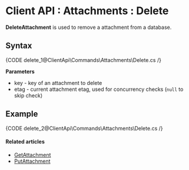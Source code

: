 # Client API : Attachments : Delete

**DeleteAttachment** is used to remove a attachment from a database.

## Syntax

{CODE delete_1@ClientApi\Commands\Attachments\Delete.cs /}

**Parameters**   

- key - key of an attachment to delete   
- etag - current attachment etag, used for concurrency checks (`null` to skip check)   

## Example

{CODE delete_2@ClientApi\Commands\Attachments\Delete.cs /}

#### Related articles

- [GetAttachment](../../../client-api/commands/attachments/get)  
- [PutAttachment](../../../client-api/commands/attachments/put)  